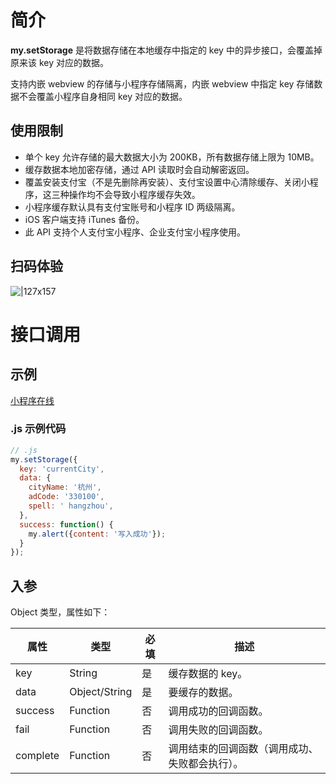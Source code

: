 
# 简介
**my.setStorage** 是将数据存储在本地缓存中指定的 key 中的异步接口，会覆盖掉原来该 key 对应的数据。

支持内嵌 webview 的存储与小程序存储隔离，内嵌 webview 中指定 key 存储数据不会覆盖小程序自身相同 key 对应的数据。

## 使用限制

- 单个 key 允许存储的最大数据大小为 200KB，所有数据存储上限为 10MB。
- 缓存数据本地加密存储，通过 API 读取时会自动解密返回。
- 覆盖安装支付宝（不是先删除再安装）、支付宝设置中心清除缓存、关闭小程序，这三种操作均不会导致小程序缓存失效。
- 小程序缓存默认具有支付宝账号和小程序 ID 两级隔离。
- iOS 客户端支持 iTunes 备份。
- 此 API 支持个人支付宝小程序、企业支付宝小程序使用。

## 扫码体验
![|127x157](https://gw.alipayobjects.com/zos/skylark-tools/public/files/2903725b254087040533640ca9de06a1.jpeg#align=left&display=inline&height=157&margin=%5Bobject%20Object%5D&originHeight=157&originWidth=127&status=done&style=none&width=127)

# 接口调用

## 示例
[小程序在线](https://opendocs.alipay.com/examples/e4f97280-1e31-4262-a4ee-498a786dd4a0) 

### .js 示例代码
```javascript
// .js
my.setStorage({
  key: 'currentCity',
  data: {
    cityName: '杭州',
    adCode: '330100',
    spell: ' hangzhou',
  },
  success: function() {
    my.alert({content: '写入成功'});
  }
});
```

## 入参
Object 类型，属性如下：

| **属性** | **类型** | **必填** | **描述** |
| --- | --- | --- | --- |
| key | String | 是 | 缓存数据的 key。 |
| data | Object/String | 是 | 要缓存的数据。 |
| success | Function | 否 | 调用成功的回调函数。 |
| fail | Function | 否 | 调用失败的回调函数。 |
| complete | Function | 否 | 调用结束的回调函数（调用成功、失败都会执行）。 |

